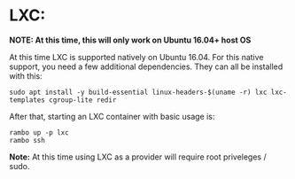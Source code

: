 # LXC:

**NOTE: At this time, this will only work on Ubuntu 16.04+ host OS**

At this time LXC is supported natively on Ubuntu 16.04. For this native support, you need a few additional dependencies. They can all be installed with this:

```
sudo apt install -y build-essential linux-headers-$(uname -r) lxc lxc-templates cgroup-lite redir
```

After that, starting an LXC container with basic usage is:

```
rambo up -p lxc
rambo ssh
```

**Note:** At this time using LXC as a provider will require root priveleges / sudo.
